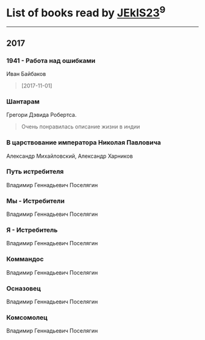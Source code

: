 # List of books read by [JEkIS23](https://plus.google.com/115604603872979762940)<sup>9</sup>
---

## 2017

### 1941 - Работа над ошибками
Иван Байбаков
> [2017-11-01] 


### Шантарам
Грегори Дэвида Робертса.
> Очень понравилась описание жизни в индии


### В царствование императора Николая Павловича
Александр Михайловский, Александр Харников


### Путь истребителя
Владимир Геннадьевич Поселягин


### Мы - Истребители
Владимир Геннадьевич Поселягин


### Я - Истребитель
Владимир Геннадьевич Поселягин


### Коммандос
Владимир Геннадьевич Поселягин


### Осназовец
Владимир Геннадьевич Поселягин


### Комсомолец
Владимир Геннадьевич Поселягин



